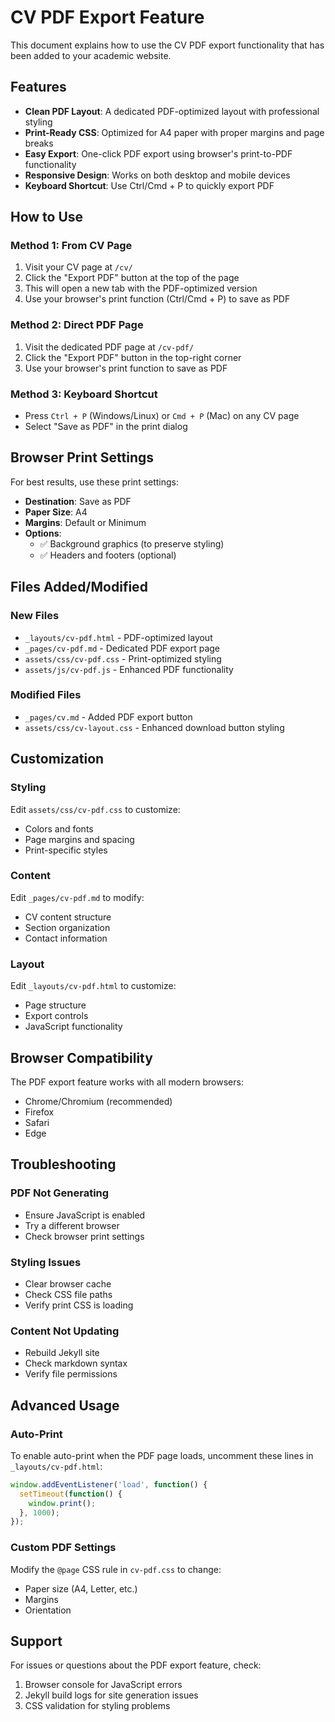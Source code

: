# CV PDF Export Feature

This document explains how to use the CV PDF export functionality that has been added to your academic website.

## Features

- **Clean PDF Layout**: A dedicated PDF-optimized layout with professional styling
- **Print-Ready CSS**: Optimized for A4 paper with proper margins and page breaks
- **Easy Export**: One-click PDF export using browser's print-to-PDF functionality
- **Responsive Design**: Works on both desktop and mobile devices
- **Keyboard Shortcut**: Use Ctrl/Cmd + P to quickly export PDF

## How to Use

### Method 1: From CV Page
1. Visit your CV page at `/cv/`
2. Click the "Export PDF" button at the top of the page
3. This will open a new tab with the PDF-optimized version
4. Use your browser's print function (Ctrl/Cmd + P) to save as PDF

### Method 2: Direct PDF Page
1. Visit the dedicated PDF page at `/cv-pdf/`
2. Click the "Export PDF" button in the top-right corner
3. Use your browser's print function to save as PDF

### Method 3: Keyboard Shortcut
- Press `Ctrl + P` (Windows/Linux) or `Cmd + P` (Mac) on any CV page
- Select "Save as PDF" in the print dialog

## Browser Print Settings

For best results, use these print settings:

- **Destination**: Save as PDF
- **Paper Size**: A4
- **Margins**: Default or Minimum
- **Options**: 
  - ✅ Background graphics (to preserve styling)
  - ✅ Headers and footers (optional)

## Files Added/Modified

### New Files
- `_layouts/cv-pdf.html` - PDF-optimized layout
- `_pages/cv-pdf.md` - Dedicated PDF export page
- `assets/css/cv-pdf.css` - Print-optimized styling
- `assets/js/cv-pdf.js` - Enhanced PDF functionality

### Modified Files
- `_pages/cv.md` - Added PDF export button
- `assets/css/cv-layout.css` - Enhanced download button styling

## Customization

### Styling
Edit `assets/css/cv-pdf.css` to customize:
- Colors and fonts
- Page margins and spacing
- Print-specific styles

### Content
Edit `_pages/cv-pdf.md` to modify:
- CV content structure
- Section organization
- Contact information

### Layout
Edit `_layouts/cv-pdf.html` to customize:
- Page structure
- Export controls
- JavaScript functionality

## Browser Compatibility

The PDF export feature works with all modern browsers:
- Chrome/Chromium (recommended)
- Firefox
- Safari
- Edge

## Troubleshooting

### PDF Not Generating
- Ensure JavaScript is enabled
- Try a different browser
- Check browser print settings

### Styling Issues
- Clear browser cache
- Check CSS file paths
- Verify print CSS is loading

### Content Not Updating
- Rebuild Jekyll site
- Check markdown syntax
- Verify file permissions

## Advanced Usage

### Auto-Print
To enable auto-print when the PDF page loads, uncomment these lines in `_layouts/cv-pdf.html`:

```javascript
window.addEventListener('load', function() {
  setTimeout(function() {
    window.print();
  }, 1000);
});
```

### Custom PDF Settings
Modify the `@page` CSS rule in `cv-pdf.css` to change:
- Paper size (A4, Letter, etc.)
- Margins
- Orientation

## Support

For issues or questions about the PDF export feature, check:
1. Browser console for JavaScript errors
2. Jekyll build logs for site generation issues
3. CSS validation for styling problems
